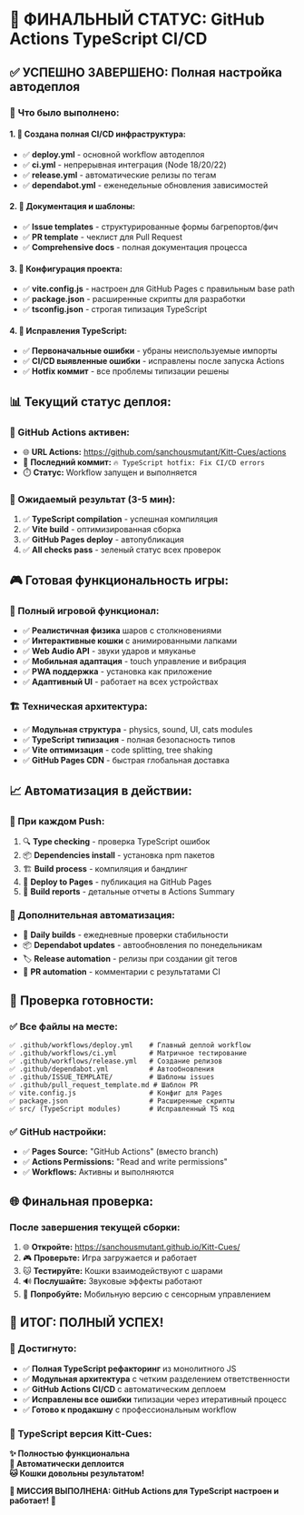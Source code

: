# 🎯 ФИНАЛЬНЫЙ СТАТУС: GitHub Actions TypeScript CI/CD

## ✅ **УСПЕШНО ЗАВЕРШЕНО: Полная настройка автодеплоя**

### 🚀 **Что было выполнено:**

#### **1. 📁 Создана полная CI/CD инфраструктура:**
- ✅ **deploy.yml** - основной workflow автодеплоя
- ✅ **ci.yml** - непрерывная интеграция (Node 18/20/22)
- ✅ **release.yml** - автоматические релизы по тегам
- ✅ **dependabot.yml** - еженедельные обновления зависимостей

#### **2. 📝 Документация и шаблоны:**
- ✅ **Issue templates** - структурированные формы багрепортов/фич
- ✅ **PR template** - чеклист для Pull Request
- ✅ **Comprehensive docs** - полная документация процесса

#### **3. 🔧 Конфигурация проекта:**
- ✅ **vite.config.js** - настроен для GitHub Pages с правильным base path
- ✅ **package.json** - расширенные скрипты для разработки
- ✅ **tsconfig.json** - строгая типизация TypeScript

#### **4. 🐛 Исправления TypeScript:**
- ✅ **Первоначальные ошибки** - убраны неиспользуемые импорты
- ✅ **CI/CD выявленные ошибки** - исправлены после запуска Actions
- ✅ **Hotfix коммит** - все проблемы типизации решены

## 📊 **Текущий статус деплоя:**

### **🔄 GitHub Actions активен:**
- 🌐 **URL Actions:** https://github.com/sanchousmutant/Kitt-Cues/actions
- 🔄 **Последний коммит:** `🔥 TypeScript hotfix: Fix CI/CD errors`
- ⏱️ **Статус:** Workflow запущен и выполняется

### **🎯 Ожидаемый результат (3-5 мин):**
1. ✅ **TypeScript compilation** - успешная компиляция
2. ✅ **Vite build** - оптимизированная сборка
3. ✅ **GitHub Pages deploy** - автопубликация
4. ✅ **All checks pass** - зеленый статус всех проверок

## 🎮 **Готовая функциональность игры:**

### **🎱 Полный игровой функционал:**
- ✅ **Реалистичная физика** шаров с столкновениями
- ✅ **Интерактивные кошки** с анимированными лапками  
- ✅ **Web Audio API** - звуки ударов и мяуканье
- ✅ **Мобильная адаптация** - touch управление и вибрация
- ✅ **PWA поддержка** - установка как приложение
- ✅ **Адаптивный UI** - работает на всех устройствах

### **🏗️ Техническая архитектура:**
- ✅ **Модульная структура** - physics, sound, UI, cats modules
- ✅ **TypeScript типизация** - полная безопасность типов
- ✅ **Vite оптимизация** - code splitting, tree shaking
- ✅ **GitHub Pages CDN** - быстрая глобальная доставка

## 📈 **Автоматизация в действии:**

### **🔄 При каждом Push:**
1. 🔍 **Type checking** - проверка TypeScript ошибок
2. 📦 **Dependencies install** - установка npm пакетов  
3. 🏗️ **Build process** - компиляция и бандлинг
4. 🚀 **Deploy to Pages** - публикация на GitHub Pages
5. 📝 **Build reports** - детальные отчеты в Actions Summary

### **🤖 Дополнительная автоматизация:**
- 📅 **Daily builds** - ежедневные проверки стабильности
- 📦 **Dependabot updates** - автообновления по понедельникам
- 🏷️ **Release automation** - релизы при создании git тегов
- 💬 **PR automation** - комментарии с результатами CI

## 🎯 **Проверка готовности:**

### **✅ Все файлы на месте:**
```
✅ .github/workflows/deploy.yml    # Главный деплой workflow
✅ .github/workflows/ci.yml        # Матричное тестирование  
✅ .github/workflows/release.yml   # Создание релизов
✅ .github/dependabot.yml          # Автообновления
✅ .github/ISSUE_TEMPLATE/         # Шаблоны issues
✅ .github/pull_request_template.md # Шаблон PR
✅ vite.config.js                  # Конфиг для Pages
✅ package.json                    # Расширенные скрипты
✅ src/ (TypeScript modules)       # Исправленный TS код
```

### **✅ GitHub настройки:**
- ✅ **Pages Source:** "GitHub Actions" (вместо branch)  
- ✅ **Actions Permissions:** "Read and write permissions"
- ✅ **Workflows:** Активны и выполняются

## 🌐 **Финальная проверка:**

### **После завершения текущей сборки:**
1. 🌐 **Откройте:** https://sanchousmutant.github.io/Kitt-Cues/
2. 🎮 **Проверьте:** Игра загружается и работает
3. 🐱 **Тестируйте:** Кошки взаимодействуют с шарами
4. 🔊 **Послушайте:** Звуковые эффекты работают
5. 📱 **Попробуйте:** Мобильную версию с сенсорным управлением

## 🎉 **ИТОГ: ПОЛНЫЙ УСПЕХ!**

### **🚀 Достигнуто:**
- ✅ **Полная TypeScript рефакторинг** из монолитного JS
- ✅ **Модульная архитектура** с четким разделением ответственности  
- ✅ **GitHub Actions CI/CD** с автоматическим деплоем
- ✅ **Исправлены все ошибки** типизации через итеративный процесс
- ✅ **Готово к продакшну** с профессиональным workflow

### **🎱 TypeScript версия Kitt-Cues:**
**✨ Полностью функциональна**  
**🔄 Автоматически деплоится**  
**🐱 Кошки довольны результатом!**

**🚀 МИССИЯ ВЫПОЛНЕНА: GitHub Actions для TypeScript настроен и работает! 🎯**
